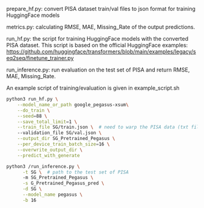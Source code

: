 prepare_hf.py: convert PISA dataset train/val files to json format for training HuggingFace models

metrics.py: calculating RMSE, MAE, Missing_Rate of the output predictions.

run_hf.py: the script for training HuggingFace models with the converted PISA dataset. This script is based on the official HuggingFace examples: https://github.com/huggingface/transformers/blob/main/examples/legacy/seq2seq/finetune_trainer.py

run_inference.py: run evaluation on the test set of PISA and return RMSE, MAE, Missing_Rate.

An example script of training/evaluation is given in example_script.sh

```bash
python3 run_hf.py \
    --model_name_or_path google_pegasus-xsum\
    --do_train \
    --seed=88 \
    --save_total_limit=1 \
    --train_file SG/train.json \  # need to warp the PISA data (txt files) into json format via prepare_hf.py
    --validation_file SG/val.json \
    --output_dir SG_Pretrained_Pegasus \
    --per_device_train_batch_size=16 \
    --overwrite_output_dir \
    --predict_with_generate

python3 /run_inference.py \
      -t SG \  # path to the test set of PISA
      -m SG_Pretrained_Pegasus \
      -s G_Pretrained_Pegasus_pred \
      -d SG \
      --model_name pegasus \
      -b 16

```

